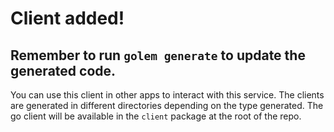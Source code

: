 # Client added!

## Remember to run `golem generate` to update the generated code.

You can use this client in other apps to interact with this service. The clients are
generated in different directories depending on the type generated. The go client
will be available in the `client` package at the root of the repo.
